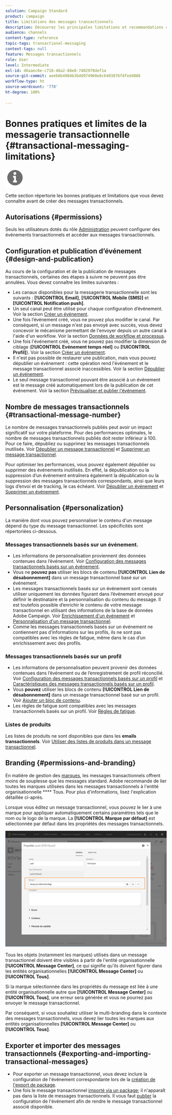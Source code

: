 ```yaml
---
solution: Campaign Standard
product: campaign
title: Limitations des messages transactionnels
description: Découvrez les principales limitations et recommandations concernant les messages transactionnels dans Adobe Campaign Standard.
audience: channels
content-type: reference
topic-tags: transactional-messaging
context-tags: null
feature: Messages transactionnels
role: User
level: Intermediate
exl-id: d6aaec6e-c718-46a2-88e8-7402970def1a
source-git-commit: aeeb6b4984b3bdd974960e8c6403876fdfedd886
workflow-type: ht
source-wordcount: '770'
ht-degree: 100%

---
```


# Bonnes pratiques et limites de la messagerie transactionnelle {#transactional-messaging-limitations}

<img src="assets/do-not-localize/icon_concepts.svg" width="60px">

Cette section répertorie les bonnes pratiques et limitations que vous devez connaître avant de créer des messages transactionnels.

<!--For more on transactional messages, including on how to configure and create them, see [Getting started with transactional messaging](../../channels/using/getting-started-with-transactional-msg.md).-->

## Autorisations {#permissions}

Seuls les utilisateurs dotés du rôle [Administration](../../administration/using/users-management.md#functional-administrators) peuvent configurer des événements transactionnels et accéder aux messages transactionnels.

## Configuration et publication d’événement {#design-and-publication}

Au cours de la configuration et de la publication de messages transactionnels, certaines des étapes à suivre ne peuvent pas être annulées. Vous devez connaître les limites suivantes :

* Les canaux disponibles pour la messagerie transactionnelle sont les suivants : **[!UICONTROL Email]**, **[!UICONTROL Mobile (SMS)]** et **[!UICONTROL Notification push]**.
* Un seul canal peut être utilisé pour chaque configuration d’événement. Voir la section [Créer un événement](../../channels/using/configuring-transactional-event.md#creating-an-event).
* Une fois l’événement créé, vous ne pouvez plus modifier le canal. Par conséquent, si un message n&#39;est pas envoyé avec succès, vous devez concevoir le mécanisme permettant de l&#39;envoyer depuis un autre canal à l&#39;aide d&#39;un workflow. Voir la section [Données de workflow et processus](../../automating/using/get-started-workflows.md).
* Une fois l&#39;événement créé, vous ne pouvez pas modifier la dimension de ciblage (**[!UICONTROL Evénement temps réel]** ou **[!UICONTROL Profil]**). Voir la section [Créer un événement](../../channels/using/configuring-transactional-event.md#creating-an-event).
* Il n&#39;est pas possible de restaurer une publication, mais vous pouvez dépublier un événement : cette opération rend l&#39;événement et le message transactionnel associé inaccessibles. Voir la section [Dépublier un événement](../../channels/using/publishing-transactional-event.md#unpublishing-an-event).
* Le seul message transactionnel pouvant être associé à un événement est le message créé automatiquement lors de la publication de cet événement. Voir la section [Prévisualiser et publier l&#39;événement](../../channels/using/publishing-transactional-event.md#previewing-and-publishing-the-event).

## Nombre de messages transactionnels {#transactional-message-number}

Le nombre de messages transactionnels publiés peut avoir un impact significatif sur votre plateforme. Pour des performances optimales, le nombre de messages transactionnels publiés doit rester inférieur à 100. Pour ce faire, dépubliez ou supprimez les messages transactionnels inutilisés. Voir [Dépublier un message transactionnel](../../channels/using/publishing-transactional-message.md#unpublishing-a-transactional-message) et [Supprimer un message transactionnel](../../channels/using/publishing-transactional-message.md#deleting-a-transactional-message).

Pour optimiser les performances, vous pouvez également dépublier ou supprimer des événements inutilisés. En effet, la dépublication ou la suppression d’un événement entraînera également la dépublication ou la suppression des messages transactionnels correspondants, ainsi que leurs logs d’envoi et de tracking, le cas échéant. Voir [Dépublier un événement](../../channels/using/publishing-transactional-event.md#unpublishing-an-event) et [Supprimer un événement](../../channels/using/publishing-transactional-event.md#deleting-an-event).

## Personnalisation          {#personalization}

La manière dont vous pouvez personnaliser le contenu d&#39;un message dépend du type du message transactionnel. Les spécificités sont répertoriées ci-dessous.

### Messages transactionnels basés sur un événement.

* Les informations de personnalisation proviennent des données contenues dans l’événement. Voir [Configuration des messages transactionnels basés sur un événement](../../channels/using/configuring-transactional-event.md#event-based-transactional-messages).
* Vous ne **pouvez pas** utiliser les blocs de contenu **[!UICONTROL Lien de désabonnement]** dans un message transactionnel basé sur un événement.
* Les messages transactionnels basés sur un événement sont censés utiliser uniquement les données figurant dans l’événement envoyé pour définir le destinataire et la personnalisation du contenu du message. Il est toutefois possible d’enrichir le contenu de votre message transactionnel en utilisant des informations de la base de données Adobe Campaign. Voir [Enrichissement d&#39;un événement](../../channels/using/configuring-transactional-event.md#enriching-the-transactional-message-content) et [Personnalisation d&#39;un message transactionnel](../../channels/using/editing-transactional-message.md#personalizing-a-transactional-message).
* Comme les messages transactionnels basés sur un événement ne contiennent pas d’informations sur les profils, ils ne sont pas compatibles avec les règles de fatigue, même dans le cas d’un enrichissement avec des profils.

### Messages transactionnels basés sur un profil  

* Les informations de personnalisation peuvent provenir des données contenues dans l’événement ou de l’enregistrement de profil réconcilié. Voir [Configuration des messages transactionnels basés sur un profil](../../channels/using/configuring-transactional-event.md#profile-based-transactional-messages) et [Caractéristiques des messages transactionnels basés sur un profil](../../channels/using/editing-transactional-message.md#profile-transactional-message-specificities).
* Vous **pouvez** utiliser les blocs de contenu **[!UICONTROL Lien de désabonnement]** dans un message transactionnel basé sur un profil. Voir [Ajouter un bloc de contenu](../../designing/using/personalization.md#adding-a-content-block).
* Les règles de fatigue sont compatibles avec les messages transactionnels basés sur un profil. Voir [Règles de fatigue](../../sending/using/fatigue-rules.md).

### Listes de produits

Les listes de produits ne sont disponibles que dans les **emails transactionnels**. Voir [Utiliser des listes de produits dans un message transactionnel](../../designing/using/using-product-listings.md).

## Branding {#permissions-and-branding}

En matière de gestion des [marques](../../administration/using/branding.md), les messages transactionnels offrent moins de souplesse que les messages standard. Adobe recommande de lier toutes les marques utilisées dans les messages transactionnels à l&#39;entité organisationnelle **** Tous[](../../administration/using/organizational-units.md). Pour plus d&#39;informations, lisez l&#39;explication détaillée ci-après.

Lorsque vous éditez un message transactionnel, vous pouvez le lier à une marque pour appliquer automatiquement certains paramètres tels que le nom ou le logo de la marque. La **[!UICONTROL Marque par défaut]** est sélectionnée par défaut dans les propriétés des messages transactionnels.

![](assets/message-center_branding.png)

Tous les objets (notamment les marques) utilisés dans un message transactionnel doivent être visibles à partir de l&#39;entité organisationnelle **[!UICONTROL Message Center]**, ce qui signifie qu&#39;ils doivent figurer dans les entités organisationnelles **[!UICONTROL Message Center]** ou **[!UICONTROL Tous]**.

Si la marque sélectionnée dans les propriétés du message est liée à une entité organisationnelle autre que **[!UICONTROL Message Center]** ou **[!UICONTROL Tous]**, une erreur sera générée et vous ne pourrez pas envoyer le message transactionnel.

Par conséquent, si vous souhaitez utiliser le multi-branding dans le contexte des messages transactionnels, vous devez lier toutes les marques aux entités organisationnelles **[!UICONTROL Message Center]** ou **[!UICONTROL Tous]**.

## Exporter et importer des messages transactionnels {#exporting-and-importing-transactional-messages}

* Pour exporter un message transactionnel, vous devez inclure la configuration de l&#39;événement correspondante lors de la [création de l&#39;export de package](../../automating/using/managing-packages.md#creating-a-package).
* Une fois le message transactionnel [importé via un package](../../automating/using/managing-packages.md#importing-a-package); il n&#39;apparaît pas dans la liste de messages transactionnels. Il vous faut [publier](../../channels/using/publishing-transactional-event.md) la configuration de l&#39;événement afin de rendre le message transactionnel associé disponible.
